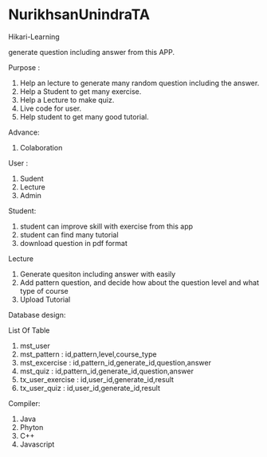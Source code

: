 # NurikhsanUnindraTA


Hikari-Learning

generate question including answer from this APP.

Purpose :
1. Help an lecture to generate many random question including the answer.
2. Help a Student to get many exercise.
3. Help a Lecture to make quiz.
4. Live code for user.
5. Help student to get many good tutorial.

Advance:
1. Colaboration


User : 
1. Sudent
2. Lecture
3. Admin

Student:
1. student can improve skill with exercise from this app
2. student can find many tutorial
3. download question in pdf format

Lecture
1. Generate quesiton including answer with easily
2. Add pattern question, and decide how about the question level and what type of course
3. Upload Tutorial


Database design:

List Of Table
1. mst_user
2. mst_pattern       : id,pattern,level,course_type
3. mst_excercise     : id,pattern_id,generate_id,question,answer
4. mst_quiz          : id,pattern_id,generate_id,question,answer
5. tx_user_exercise  : id,user_id,generate_id,result
6. tx_user_quiz      : id,user_id,generate_id,result

Compiler:
1. Java
2. Phyton
3. C++
4. Javascript
